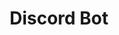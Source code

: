 ---
layout: usecase
title:  "Discord Bot"
description: "Lorem ipsum dolor sit amet, consectetur adipiscing elit. Nulla sit amet nulla aliquam, sollicitudin felis non, vehicula felis. Sed sagittis ipsum in orci pulvinar, vitae porttitor felis consectetur. Donec volutpat, enim ut lacinia tempus, nulla orci cursus libero, feugiat luctus metus libero id nulla.

Morbi gravida quis turpis at auctor. Nullam dapibus mattis elementum. In turpis arcu, pulvinar sit amet aliquet id, luctus et libero. Maecenas sed justo tincidunt, vestibulum lacus nec, fringilla elit. Nam convallis a dolor ac mattis. Ut orci enim, iaculis ac venenatis a, porttitor vel turpis. Phasellus in sodales sapien.
"
challenges: 
    - Lorem ipsum dolor sit amet
    - consectetur adipiscing elit
    - Nulla sit amet nulla aliquam"
whys: 
    - Lorem ipsum dolor sit amet
    - consectetur adipiscing elit
    - Nulla sit amet nulla aliquam"
outcomes:
    - Lorem ipsum dolor sit amet
    - consectetur adipiscing elit
    - Nulla sit amet nulla aliquam"
---